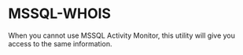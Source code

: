 # MSSQL-WHOIS
When you cannot use MSSQL Activity Monitor, this utility will give you access to the same information.

